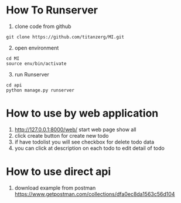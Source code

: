# How To Runserver
1. clone code from github
```
git clone https://github.com/titanzerg/MI.git
```
2. open environment
```
cd MI
source env/bin/activate
```
3. run Runserver
```
cd api
python manage.py runserver
```

# How to use by web application
1. http://127.0.0.1:8000/web/ start web page show all
2. click create button for create new todo
3. if have todolist you will see checkbox for delete todo data
4. you can click at description on each todo to edit detail of todo

# How to use direct api
1. download example from postman https://www.getpostman.com/collections/dfa0ec8da1563c56d104
